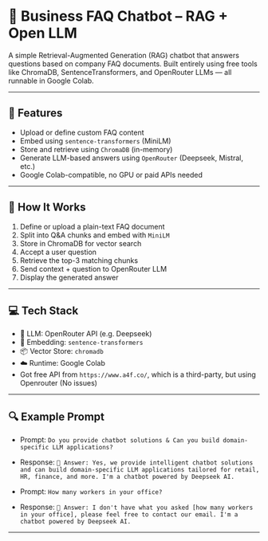 # 🤖 Business FAQ Chatbot – RAG + Open LLM

A simple Retrieval-Augmented Generation (RAG) chatbot that answers questions based on company FAQ documents. Built entirely using free tools like ChromaDB, SentenceTransformers, and OpenRouter LLMs — all runnable in Google Colab.

---

## 🧠 Features

- Upload or define custom FAQ content
- Embed using `sentence-transformers` (MiniLM)
- Store and retrieve using `ChromaDB` (in-memory)
- Generate LLM-based answers using `OpenRouter` (Deepseek, Mistral, etc.)
- Google Colab-compatible, no GPU or paid APIs needed

---

## 🧪 How It Works

1. Define or upload a plain-text FAQ document
2. Split into Q&A chunks and embed with `MiniLM`
3. Store in ChromaDB for vector search
4. Accept a user question
5. Retrieve the top-3 matching chunks
6. Send context + question to OpenRouter LLM
7. Display the generated answer

---

## 💻 Tech Stack

- 🧠 LLM: OpenRouter API (e.g. Deepseek)
- 🧾 Embedding: `sentence-transformers`
- 📦 Vector Store: `chromadb`
- ☁️ Runtime: Google Colab
- Got free API from `https://www.a4f.co/`, which is a third-party, but using Openrouter (No issues)

---

## 🔍 Example Prompt

- Prompt: `Do you provide chatbot solutions & Can you build domain-specific LLM applications?`

- Response: `💬 Answer: Yes, we provide intelligent chatbot solutions and can build domain-specific LLM applications tailored for retail, HR, finance, and more. I'm a chatbot powered by Deepseek AI.`

- Prompt: `How many workers in your office?`
- Response: `💬 Answer: I don't have what you asked [how many workers in your office], please feel free to contact our email. I'm a chatbot powered by Deepseek AI.` 
---
